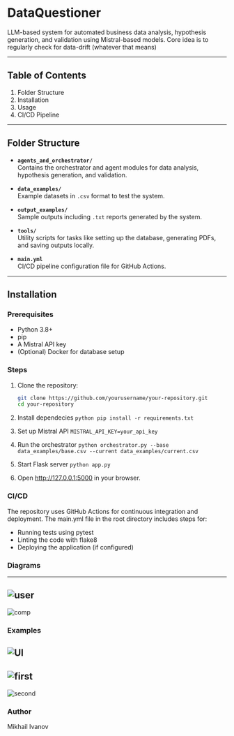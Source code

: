 # DataQuestioner


LLM-based system for automated business data analysis, hypothesis generation, and validation using Mistral-based models.
Core idea is to regularly check for data-drift (whatever that means)

---

## Table of Contents

1. Folder Structure
2. Installation
3. Usage
4. CI/CD Pipeline


---

## Folder Structure

- **`agents_and_orchestrator/`**  
  Contains the orchestrator and agent modules for data analysis, hypothesis generation, and validation.  

- **`data_examples/`**  
  Example datasets in `.csv` format to test the system.  

- **`output_examples/`**  
  Sample outputs including `.txt` reports generated by the system.  

- **`tools/`**  
  Utility scripts for tasks like setting up the database, generating PDFs, and saving outputs locally.  

- **`main.yml`**  
  CI/CD pipeline configuration file for GitHub Actions.  

---

## Installation

### Prerequisites

- Python 3.8+
- pip
- A Mistral API key
- (Optional) Docker for database setup

### Steps

1. Clone the repository:
   ```bash
   git clone https://github.com/yourusername/your-repository.git
   cd your-repository

2. Install dependecies
```python pip install -r requirements.txt```

3. Set up Mistral API
```MISTRAL_API_KEY=your_api_key```

4. Run the orchestrator
   ```python orchestrator.py --base data_examples/base.csv --current data_examples/current.csv```

6. Start Flask server
   ``python app.py``
7. Open http://127.0.0.1:5000 in your browser.

### CI/CD
The repository uses GitHub Actions for continuous integration and deployment. The main.yml file in the root directory includes steps for:

- Running tests using pytest
- Linting the code with flake8
- Deploying the application (if configured)

### Diagrams
---
![user](./imgs/user_story.png)
---
![comp](./imgs/components.png)


### Examples
![UI](./imgs/ui.png)
---
![first](./imgs/agents1.png)
---
![second](./imgs/agents2.png)

### Author
Mikhail Ivanov
